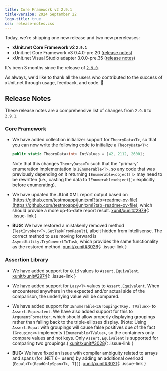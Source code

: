 ```yaml
---
title: Core Framework v2 2.9.1
title-version: 2024 September 22
logo-title: true
css: release-notes.css
---
```


Today, we're shipping one new release and two new prereleases:

* **xUnit.net Core Framework v2 `2.9.1`**
* xUnit.net Core Framework v3 0.4.0-pre.20 ([release notes](/releases/v3/0.4.0-pre.20))
* xUnit.net Visual Studio adapter 3.0.0-pre.35 ([release notes](/releases/visualstudio/3.0.0-pre.35))

It's been 3 months since the release of [`2.9.0`](/releases/v2/2.9.0).

As always, we'd like to thank all the users who contributed to the success of xUnit.net through usage, feedback, and code. 🎉

## Release Notes

These release notes are a comprehensive list of changes from `2.9.0` to `2.9.1`.

### Core Framework

* We have added collection initializer support for `TheoryData<T>`, so that you can now write the following code to initialize a `TheoryData<T>`:

  ```csharp
  public static TheoryData<int> IntValues = [42, 2112, 2600];
  ```

  Note that this changes `TheoryData<T>` such that the "primary" enumeration implementation is `IEnumerable<T>`, so any code that was previously depending on it returning `IEnumerable<object[]>` may need to be rewritten (i.e., casting the data to `IEnumerable<object[]>` explicitly before enumerating).

* We have updated the JUnit XML report output based on [https://github.com/testmoapp/junitxml?tab=readme-ov-file](https://github.com/testmoapp/junitxml?tab=readme-ov-file), which should provide a more up-to-date report result. [xunit/xunit#2979](https://github.com/xunit/xunit/issues/2979){: .issue-link }

* **BUG:** We have restored a mistakenly removed method (`TestInvoker<T>.GetTaskFromResult`), albeit hidden from Intellisense. The correct method to use moving forward is `AsyncUtility.TryConvertToTask`, which provides the same functionality as the restored method. [xunit/xunit#3026](https://github.com/xunit/xunit/discussions/3026){: .issue-link }

### Assertion Library

* We have added support for `Guid` values to `Assert.Equivalent`. [xunit/xunit#2974](https://github.com/xunit/xunit/issues/2974){: .issue-link }

* We have added support for `Lazy<T>` values to `Assert.Equivalent`. When encountered anywhere in the expected and/or actual side of the comparison, the underlying value will be compared.

* We have added support for `IEnumerable<IGrouping<TKey, TValue>>` to `Assert.Equivalent`. We have also added support for this to `ArgumentFormatter`, which should allow properly displaying groupings rather than falling back to the triple-ellipses display. (Note: Using `Assert.Equal` with groupings will cause false positives due of the fact `IGrouping<>` implements `IEnumerable<TValue>`, so the containers only compare values and not keys. Only `Assert.Equivalent` is supported for comparing two groupings.) [xunit/xunit#3028](https://github.com/xunit/xunit/issues/3028){: .issue-link }

* **BUG:** We have fixed an issue with compiler ambiguity related to arrays and spans (for .NET 6+ users) by adding an additional overload (`Equal<T>(ReadOnlySpan<T>, T[]`). [xunit/xunit#3021](https://github.com/xunit/xunit/issues/3021){: .issue-link }
